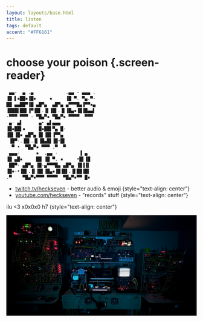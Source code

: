```yaml
---
layout: layouts/base.html
title: listen
tags: default
accent: "#FF6161"
---
```


# choose your poison {.screen-reader}

```ascii {aria-hidden="true"}
 ▄▄·  ▄ .▄            .▄▄ · ▄▄▄ .
▐█ ▌▪██▪▐█▪     ▪     ▐█ ▀. ▀▄.▀·
██ ▄▄██▀▐█ ▄█▀▄  ▄█▀▄ ▄▀▀▀█▄▐▀▀▪▄
▐███▌██▌▐▀▐█▌.▐▌▐█▌.▐▌▐█▄▪▐█▐█▄▄▌
·▀▀▀ ▀▀▀ · ▀█▄▀▪ ▀█▄▀▪ ▀▀▀▀  ▀▀▀ 
 ▄· ▄▌      ▄• ▄▌▄▄▄  
▐█▪██▌▪     █▪██▌▀▄ █·
▐█▌▐█▪ ▄█▀▄ █▌▐█▌▐▀▀▄ 
 ▐█▀·.▐█▌.▐▌▐█▄█▌▐█•█▌
  ▀ •  ▀█▄▀▪ ▀▀▀ .▀  ▀
 ▄▄▄·      ▪  .▄▄ ·        ▐ ▄ 
▐█ ▄█▪     ██ ▐█ ▀. ▪     •█▌▐█
 ██▀· ▄█▀▄ ▐█·▄▀▀▀█▄ ▄█▀▄ ▐█▐▐▌
▐█▪·•▐█▌.▐▌▐█▌▐█▄▪▐█▐█▌.▐▌██▐█▌
.▀    ▀█▄▀▪▀▀▀ ▀▀▀▀  ▀█▄▀▪▀▀ █▪
```

* [twitch.tv/heckseven](https://www.twitch.tv/heckseven) - better audio & emoji {style="text-align: center"}
* [youtube.com/heckseven](https://www.youtube.com/heckseven) - "records" stuff {style="text-align: center"}

ilu <3 x0x0x0 h7 {style="text-align: center"}

![a wall of synthesizers housed in splintered plywood - oscilloscope dancing - CRT scan-lining](dark-systems.jpg)

